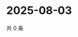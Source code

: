 # 2025-08-03

共 0 条

<!-- BEGIN ZHIHUQUESTIONS -->
<!-- 最后更新时间 Sun Aug 03 2025 16:15:07 GMT+0800 (China Standard Time) -->

<!-- END ZHIHUQUESTIONS -->
